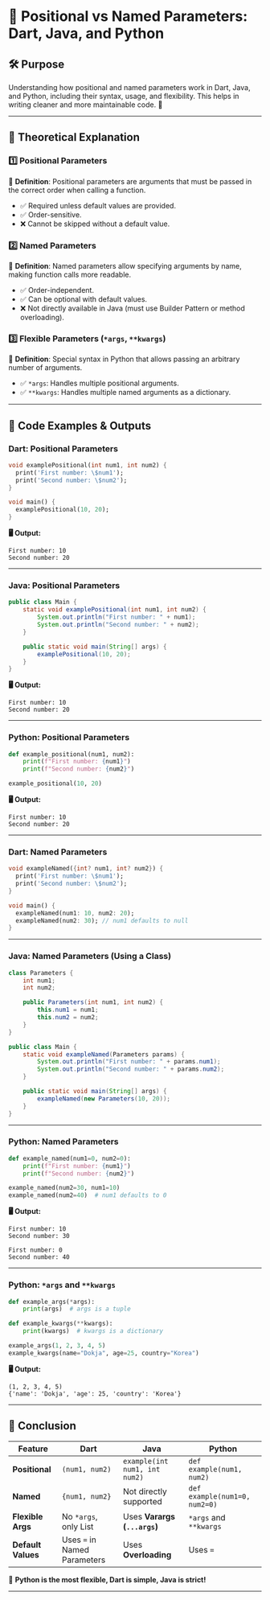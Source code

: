 # 📌 Positional vs Named Parameters: Dart, Java, and Python

## **🛠️ Purpose**
Understanding how positional and named parameters work in Dart, Java, and Python, including their syntax, usage, and flexibility. This helps in writing cleaner and more maintainable code. 🚀

---
## **📖 Theoretical Explanation**
### **1️⃣ Positional Parameters**
📌 **Definition**: Positional parameters are arguments that must be passed in the correct order when calling a function.
- ✅ Required unless default values are provided.
- ✅ Order-sensitive.
- ❌ Cannot be skipped without a default value.

### **2️⃣ Named Parameters**
📌 **Definition**: Named parameters allow specifying arguments by name, making function calls more readable.
- ✅ Order-independent.
- ✅ Can be optional with default values.
- ❌ Not directly available in Java (must use Builder Pattern or method overloading).

### **3️⃣ Flexible Parameters (`*args`, `**kwargs`)**
📌 **Definition**: Special syntax in Python that allows passing an arbitrary number of arguments.
- ✅ `*args`: Handles multiple positional arguments.
- ✅ `**kwargs`: Handles multiple named arguments as a dictionary.

---
## **📌 Code Examples & Outputs**

### **Dart: Positional Parameters**
```dart
void examplePositional(int num1, int num2) {
  print('First number: \$num1');
  print('Second number: \$num2');
}

void main() {
  examplePositional(10, 20);
}
```
**🖥️ Output:**
```
First number: 10
Second number: 20
```

---
### **Java: Positional Parameters**
```java
public class Main {
    static void examplePositional(int num1, int num2) {
        System.out.println("First number: " + num1);
        System.out.println("Second number: " + num2);
    }

    public static void main(String[] args) {
        examplePositional(10, 20);
    }
}
```
**🖥️ Output:**
```
First number: 10
Second number: 20
```

---
### **Python: Positional Parameters**
```python
def example_positional(num1, num2):
    print(f"First number: {num1}")
    print(f"Second number: {num2}")

example_positional(10, 20)
```
**🖥️ Output:**
```
First number: 10
Second number: 20
```

---
### **Dart: Named Parameters**
```dart
void exampleNamed({int? num1, int? num2}) {
  print('First number: \$num1');
  print('Second number: \$num2');
}

void main() {
  exampleNamed(num1: 10, num2: 20);
  exampleNamed(num2: 30); // num1 defaults to null
}
```

---
### **Java: Named Parameters (Using a Class)**
```java
class Parameters {
    int num1;
    int num2;

    public Parameters(int num1, int num2) {
        this.num1 = num1;
        this.num2 = num2;
    }
}

public class Main {
    static void exampleNamed(Parameters params) {
        System.out.println("First number: " + params.num1);
        System.out.println("Second number: " + params.num2);
    }

    public static void main(String[] args) {
        exampleNamed(new Parameters(10, 20));
    }
}
```

---
### **Python: Named Parameters**
```python
def example_named(num1=0, num2=0):
    print(f"First number: {num1}")
    print(f"Second number: {num2}")

example_named(num2=30, num1=10) 
example_named(num2=40)  # num1 defaults to 0
```
**🖥️ Output:**
```
First number: 10
Second number: 30

First number: 0
Second number: 40
```

---
### **Python: `*args` and `**kwargs`**
```python
def example_args(*args):
    print(args)  # args is a tuple

def example_kwargs(**kwargs):
    print(kwargs)  # kwargs is a dictionary

example_args(1, 2, 3, 4, 5)
example_kwargs(name="Dokja", age=25, country="Korea")
```
**🖥️ Output:**
```
(1, 2, 3, 4, 5)
{'name': 'Dokja', 'age': 25, 'country': 'Korea'}
```

---
## **📌 Conclusion**
| Feature | Dart | Java | Python |
|---------|------|------|--------|
| **Positional** | `(num1, num2)` | `example(int num1, int num2)` | `def example(num1, num2)` |
| **Named** | `{num1, num2}` | Not directly supported | `def example(num1=0, num2=0)` |
| **Flexible Args** | No `*args`, only List | Uses **Varargs (`...args`)** | `*args` and `**kwargs` |
| **Default Values** | Uses `=` in Named Parameters | Uses **Overloading** | Uses `=` |

🚀 **Python is the most flexible, Dart is simple, Java is strict!**

---

